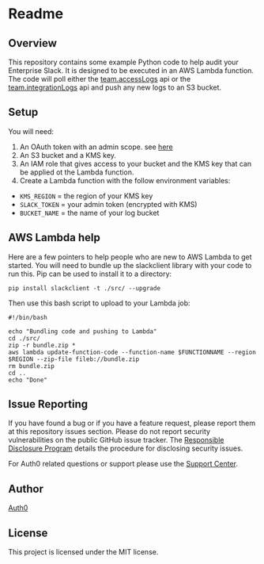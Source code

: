 # Readme


## Overview

This repository contains some example Python code to help audit your Enterprise Slack. It is designed to be executed in an AWS Lambda function. The code will poll either the [team.accessLogs](https://api.slack.com/methods/team.accessLogs) api or the [team.integrationLogs](https://api.slack.com/methods/team.integrationLogs) api and push any new logs to an S3 bucket.

## Setup

You will need:

1. An OAuth token with an admin scope. see [here](https://api.slack.com/tutorials/slack-apps-and-postman)
2. An S3 bucket and a KMS key.
3. An IAM role that gives access to your bucket and the KMS key that can be applied ot the Lambda function.
4. Create a Lambda function with the follow environment variables:

  * `KMS_REGION` = the region of your KMS key
  * `SLACK_TOKEN` = your admin token (encrypted with KMS)
  * `BUCKET_NAME` = the name of your log bucket

## AWS Lambda help

Here are a few pointers to help people who are new to AWS Lambda to get started. You will need to bundle up the slackclient library with your code to run this. Pip can be used to install it to a directory:

```
pip install slackclient -t ./src/ --upgrade
```

Then use this bash script to upload to your Lambda job:

```
#!/bin/bash

echo "Bundling code and pushing to Lambda"
cd ./src/
zip -r bundle.zip *
aws lambda update-function-code --function-name $FUNCTIONNAME --region $REGION --zip-file fileb://bundle.zip
rm bundle.zip
cd ..
echo "Done"
```

## Issue Reporting

If you have found a bug or if you have a feature request, please report them at this repository issues section. Please do not report security vulnerabilities on the public GitHub issue tracker. The [Responsible Disclosure Program](https://auth0.com/whitehat) details the procedure for disclosing security issues.

For Auth0 related questions or support please use the [Support Center](https://support.auth0.com).

## Author

[Auth0](https://auth0.com)

## License

This project is licensed under the MIT license.
